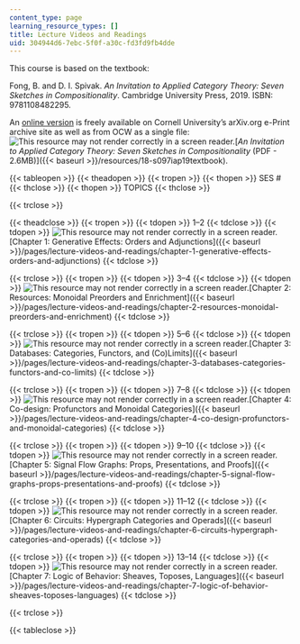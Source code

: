 ```yaml
---
content_type: page
learning_resource_types: []
title: Lecture Videos and Readings
uid: 304944d6-7ebc-5f0f-a30c-fd3fd9fb4dde
---
```


This course is based on the textbook:

Fong, B. and D. I. Spivak. _An Invitation to Applied Category Theory: Seven Sketches in Compositionality_. Cambridge University Press, 2019. ISBN: 9781108482295.

An [online version](https://arxiv.org/abs/1803.05316) is freely available on Cornell University’s arXiv.org e-Print archive site as well as from OCW as a single file: ![This resource may not render correctly in a screen reader.](/images/inacessible.gif)[_An Invitation to Applied Category Theory: Seven Sketches in Compositionality_ (PDF - 2.6MB)]({{< baseurl >}}/resources/18-s097iap19textbook).

{{< tableopen >}}
{{< theadopen >}}
{{< tropen >}}
{{< thopen >}}
SES #
{{< thclose >}}
{{< thopen >}}
TOPICS
{{< thclose >}}

{{< trclose >}}

{{< theadclose >}}
{{< tropen >}}
{{< tdopen >}}
1–2
{{< tdclose >}}
{{< tdopen >}}
![This resource may not render correctly in a screen reader.](/images/inacessible.gif)[Chapter 1: Generative Effects: Orders and Adjunctions]({{< baseurl >}}/pages/lecture-videos-and-readings/chapter-1-generative-effects-orders-and-adjunctions)
{{< tdclose >}}

{{< trclose >}}
{{< tropen >}}
{{< tdopen >}}
3–4
{{< tdclose >}}
{{< tdopen >}}
![This resource may not render correctly in a screen reader.](/images/inacessible.gif)[Chapter 2: Resources: Monoidal Preorders and Enrichment]({{< baseurl >}}/pages/lecture-videos-and-readings/chapter-2-resources-monoidal-preorders-and-enrichment)
{{< tdclose >}}

{{< trclose >}}
{{< tropen >}}
{{< tdopen >}}
5–6
{{< tdclose >}}
{{< tdopen >}}
![This resource may not render correctly in a screen reader.](/images/inacessible.gif)[Chapter 3: Databases: Categories, Functors, and (Co)Limits]({{< baseurl >}}/pages/lecture-videos-and-readings/chapter-3-databases-categories-functors-and-co-limits)
{{< tdclose >}}

{{< trclose >}}
{{< tropen >}}
{{< tdopen >}}
7–8
{{< tdclose >}}
{{< tdopen >}}
![This resource may not render correctly in a screen reader.](/images/inacessible.gif)[Chapter 4: Co-design: Profunctors and Monoidal Categories]({{< baseurl >}}/pages/lecture-videos-and-readings/chapter-4-co-design-profunctors-and-monoidal-categories)
{{< tdclose >}}

{{< trclose >}}
{{< tropen >}}
{{< tdopen >}}
9–10
{{< tdclose >}}
{{< tdopen >}}
![This resource may not render correctly in a screen reader.](/images/inacessible.gif)[Chapter 5: Signal Flow Graphs: Props, Presentations, and Proofs]({{< baseurl >}}/pages/lecture-videos-and-readings/chapter-5-signal-flow-graphs-props-presentations-and-proofs)
{{< tdclose >}}

{{< trclose >}}
{{< tropen >}}
{{< tdopen >}}
11–12
{{< tdclose >}}
{{< tdopen >}}
![This resource may not render correctly in a screen reader.](/images/inacessible.gif)[Chapter 6: Circuits: Hypergraph Categories and Operads]({{< baseurl >}}/pages/lecture-videos-and-readings/chapter-6-circuits-hypergraph-categories-and-operads)
{{< tdclose >}}

{{< trclose >}}
{{< tropen >}}
{{< tdopen >}}
13–14
{{< tdclose >}}
{{< tdopen >}}
![This resource may not render correctly in a screen reader.](/images/inacessible.gif)[Chapter 7: Logic of Behavior: Sheaves, Toposes, Languages]({{< baseurl >}}/pages/lecture-videos-and-readings/chapter-7-logic-of-behavior-sheaves-toposes-languages)
{{< tdclose >}}

{{< trclose >}}

{{< tableclose >}}